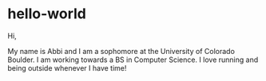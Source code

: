 # hello-world

Hi,

My name is Abbi and I am a sophomore at the University of Colorado Boulder. I am working towards a BS in Computer Science. I love running and being outside whenever I have time!
